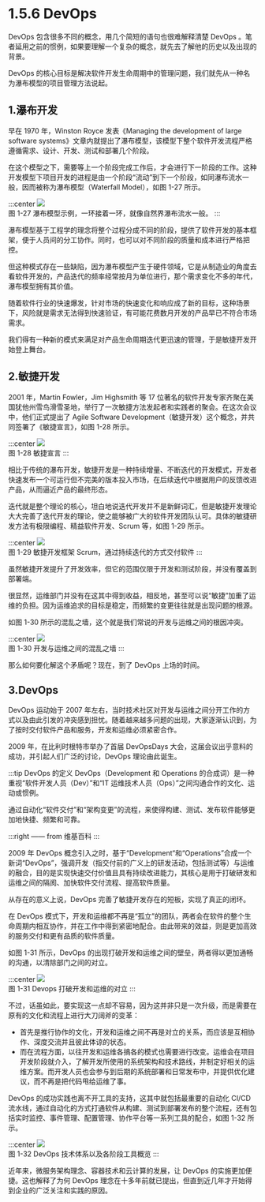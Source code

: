 # 1.5.6 DevOps

DevOps 包含很多不同的概念，用几个简短的语句也很难解释清楚 DevOps 。笔者延用之前的惯例，如果要理解一个复杂的概念，就先去了解他的历史以及出现的背景。

DevOps 的核心目标是解决软件开发生命周期中的管理问题，我们就先从一种名为瀑布模型的项目管理方法说起。

## 1.瀑布开发

早在 1970 年，Winston Royce 发表《Managing the development of large software systems》文章内就提出了瀑布模型，该模型下整个软件开发流程严格遵循需求、设计、开发、测试和部署几个阶段。

在这个模型之下，需要等上一个阶段完成工作后，才会进行下一阶段的工作。这种开发模型下项目开发的进程是由一个阶段“流动”到下一个阶段，如同瀑布流水一般，因而被称为瀑布模型（Waterfall Model），如图 1-27 所示。

:::center
  ![](../assets/waterfall-model.svg)<br/>
  图 1-27 瀑布模型示例，一环接着一环，就像自然界瀑布流水一般。
:::


瀑布模型基于工程学的理念将整个过程分成不同的阶段，提供了软件开发的基本框架，便于人员间的分工协作。同时，也可以对不同阶段的质量和成本进行严格把控。

但这种模式存在一些缺陷，因为瀑布模型产生于硬件领域，它是从制造业的角度去看软件开发的，产品迭代的频率经常按月为单位进行，那个需求变化不多的年代，瀑布模型拥有其价值。

随着软件行业的快速爆发，针对市场的快速变化和响应成了新的目标，这种场景下，风险就是需求无法得到快速验证，有可能花费数月开发的产品早已不符合市场需求。

我们得有一种新的模式来满足对产品生命周期迭代更迅速的管理，于是敏捷开发开始登上舞台。

## 2.敏捷开发

2001 年，Martin Fowler，Jim Highsmith 等 17 位著名的软件开发专家齐聚在美国犹他州雪鸟滑雪圣地，举行了一次敏捷方法发起者和实践者的聚会。在这次会议中，他们正式提出了 Agile Software Development（敏捷开发）这个概念，并共同签署了《敏捷宣言》，如图 1-28 所示。

:::center
  ![](../assets/agile-word.png)<br/>
  图 1-28 敏捷宣言
:::

相比于传统的瀑布开发，敏捷开发是一种持续增量、不断迭代的开发模式，开发者快速发布一个可运行但不完美的版本投入市场，在后续迭代中根据用户的反馈改进产品，从而逼近产品的最终形态。

迭代就是整个理论的核心，坦白地说迭代开发并不是新鲜词汇，但是敏捷开发理论大大完善了迭代开发的理论，使之能够被广大的软件开发团队认可。具体的敏捷研发方法有极限编程、精益软件开发、Scrum 等，如图 1-29 所示。

:::center
  ![](../assets/agile-model.png)<br/>
  图 1-29 敏捷开发框架 Scrum，通过持续迭代的方式交付软件
:::

虽然敏捷开发提升了开发效率，但它的范围仅限于开发和测试阶段，并没有覆盖到部署端。

很显然，运维部门并没有在这其中得到收益，相反地，甚至可以说“敏捷”加重了运维的负担。因为运维追求的目标是稳定，而频繁的变更往往就是出现问题的根源。

如图 1-30 所示的混乱之墙，这个就是我们常说的开发与运维之间的根因冲突。

:::center
  ![](../assets/devops-wall.png)<br/>
  图 1-30 开发与运维之间的混乱之墙
:::

那么如何要化解这个矛盾呢？现在，到了 DevOps 上场的时间。

## 3.DevOps

DevOps 运动始于 2007 年左右，当时技术社区对开发与运维之间分开工作的方式以及由此引发的冲突感到担忧。随着越来越多问题的出现，大家逐渐认识到，为了按时交付软件产品和服务，开发和运维必须紧密合作。

2009 年，在比利时根特市举办了首届 DevOpsDays 大会，这届会议出乎意料的成功，并引起人们广泛的讨论，DevOps 理论由此诞生。

:::tip DevOps 的定义
DevOps（Development 和 Operations 的合成词）是一种重视“软件开发人员（Dev）”和“IT 运维技术人员（Ops）”之间沟通合作的文化、运动或惯例。

通过自动化“软件交付”和“架构变更”的流程，来使得构建、测试、发布软件能够更加地快捷、频繁和可靠。

:::right
—— from 维基百科
:::

2009 年 DevOps 概念引入之时，基于“Development“和“Operations”合成一个新词“DevOps”，强调开发（指交付前的广义上的研发活动，包括测试等）与运维的融合，目的是实现快速交付价值且具有持续改进能力，其核心是用于打破研发和运维之间的隔阂、加快软件交付流程、提高软件质量。

从存在的意义上说，DevOps 完善了敏捷开发存在的短板，实现了真正的闭环。

在 DevOps 模式下，开发和运维都不再是“孤立”的团队，两者会在软件的整个生命周期内相互协作，并在工作中得到紧密地配合。由此带来的效益，则是更加高效的服务交付和更有品质的软件质量。

如图 1-31 所示，DevOps 的出现打破开发和运维之间的壁垒，两者得以更加通畅的沟通，以清除部门之间的对立。

:::center
  ![](../assets/devops-2.jpg)<br/>
  图 1-31 Devops 打破开发和运维的对立
:::

不过，话虽如此，要实现这一点却不容易，因为这并非只是一次升级，而是需要在原有的文化和流程上进行大刀阔斧的变革：

- 首先是推行协作的文化，开发和运维之间不再是对立的关系，而应该是互相协作、深度交流并且彼此体谅的状态。
- 而在流程方面，以往开发和运维各搞各的模式也需要进行改变。运维会在项目开发阶段就介入，了解开发所使用的系统架构和技术路线，并制定好相关的运维方案。而开发人员也会参与到后期的系统部署和日常发布中，并提供优化建议，而不再是把代码甩给运维了事。

DevOps 的成功实践也离不开工具的支持，这其中就包括最重要的自动化 CI/CD 流水线，通过自动化的方式打通软件从构建、测试到部署发布的整个流程，还有包括实时监控、事件管理、配置管理、协作平台等一系列工具的配合，如图 1-32 所示。

:::center
  ![](../assets/devops.jpeg)<br/>
  图 1-32 DevOps 技术体系以及各阶段工具概览
:::

近年来，微服务架构理念、容器技术和云计算的发展，让 DevOps 的实施更加便捷。这也解释了为何 DevOps 理念在十多年前就已提出，但直到近几年才开始得到企业的广泛关注和实践的原因。